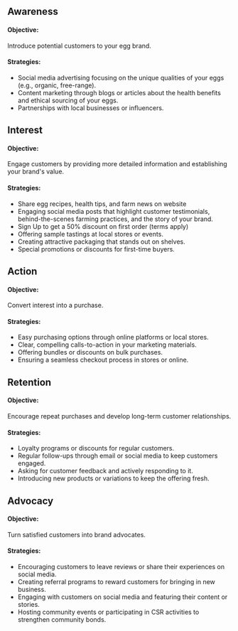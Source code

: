 ## Awareness
#### Objective:
Introduce potential customers to your egg brand.
#### Strategies:
- Social media advertising focusing on the unique qualities of your eggs (e.g., organic, free-range).
- Content marketing through blogs or articles about the health benefits and ethical sourcing of your eggs.
- Partnerships with local businesses or influencers.
## Interest
#### Objective:
Engage customers by providing more detailed information and establishing your brand's value.
#### Strategies:
- Share egg recipes, health tips, and farm news on website
- Engaging social media posts that highlight customer testimonials, behind-the-scenes farming practices, and the story of your brand.
- Sign Up to get a 50% discount on first order (terms apply)
- Offering sample tastings at local stores or events.
- Creating attractive packaging that stands out on shelves.
- Special promotions or discounts for first-time buyers.
## Action
#### Objective:
Convert interest into a purchase.
#### Strategies:
- Easy purchasing options through online platforms or local stores.
- Clear, compelling calls-to-action in your marketing materials.
- Offering bundles or discounts on bulk purchases.
- Ensuring a seamless checkout process in stores or online.
## Retention
#### Objective:
Encourage repeat purchases and develop long-term customer relationships.
#### Strategies:
- Loyalty programs or discounts for regular customers.
- Regular follow-ups through email or social media to keep customers engaged.
- Asking for customer feedback and actively responding to it.
- Introducing new products or variations to keep the offering fresh.
## Advocacy
#### Objective:
Turn satisfied customers into brand advocates.
#### Strategies:
- Encouraging customers to leave reviews or share their experiences on social media.
- Creating referral programs to reward customers for bringing in new business.
- Engaging with customers on social media and featuring their content or stories.
- Hosting community events or participating in CSR activities to strengthen community bonds.
